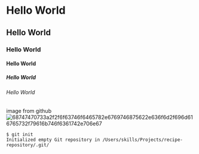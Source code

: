 # Hello World
## Hello World
### Hello World
#### Hello World
##### Hello World
###### Hello World
image from github
![68747470733a2f2f6f63746f6465782e6769746875622e636f6d2f696d616765732f79616b746f6361742e706e67](https://github.com/Exp-Communicate-Using-Markdown-Cohort-1/series-communicate-using-markdown-HugoChan01/assets/62890280/13742d2e-8219-413c-8e7c-8d3efa9b877b)
```
$ git init
Initialized empty Git repository in /Users/skills/Projects/recipe-repository/.git/
```
